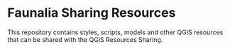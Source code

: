 # Faunalia Sharing Resources

This repository contains styles, scripts, models and other QGIS 
resources that can be shared with the QGIS Resources Sharing.
